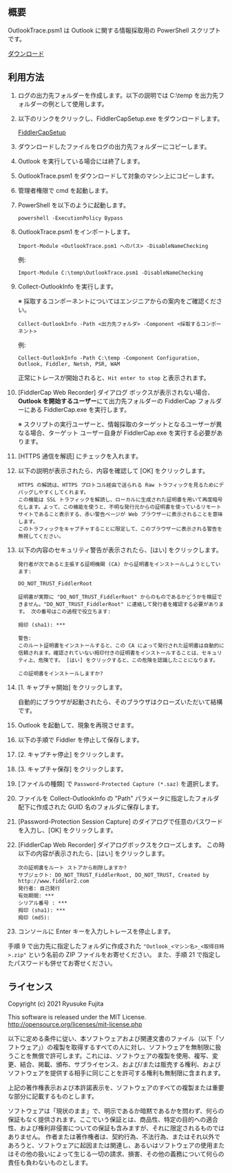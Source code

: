 ## 概要

OutlookTrace.psm1 は Outlook に関する情報採取用の PowerShell スクリプトです。

[ダウンロード](https://github.com/jpmessaging/OutlookTrace/releases/download/v2022-08-15/OutlookTrace.psm1)

## 利用方法

1. ログの出力先フォルダーを作成します。以下の説明では C:\temp を出力先フォルダーの例として使用します。
2. 以下のリンクをクリックし、FiddlerCapSetup.exe をダウンロードします。

    [FiddlerCapSetup](https://telerik-fiddler.s3.amazonaws.com/fiddler/FiddlerCapSetup.exe)

3. ダウンロードしたファイルをログの出力先フォルダーにコピーします。
4. Outlook を実行している場合には終了します。
5. OutlookTrace.psm1 をダウンロードして対象のマシン上にコピーします。
6. 管理者権限で cmd を起動します。
7. PowerShell を以下のように起動します。

    ```
    powershell -ExecutionPolicy Bypass
    ```

8. OutlookTrace.psm1 をインポートします。

    ```
    Import-Module <OutlookTrace.psm1 へのパス> -DisableNameChecking
    ```

    例:

    ```
    Import-Module C:\temp\OutlookTrace.psm1 -DisableNameChecking
    ```

9. Collect-OutlookInfo を実行します。

    ※ 採取するコンポーネントについてはエンジニアからの案内をご確認ください。

    ```
    Collect-OutlookInfo -Path <出力先フォルダ> -Component <採取するコンポーネント>
    ```

    例:

    ```
    Collect-OutlookInfo -Path C:\temp -Component Configuration, Outlook, Fiddler, Netsh, PSR, WAM
    ```

    正常にトレースが開始されると、`Hit enter to stop` と表示されます。

10. [FiddlerCap Web Recorder] ダイアログ ボックスが表示されない場合、**Outlook を開始するユーザー**にて出力先フォルダーの FiddlerCap フォルダーにある FiddlerCap.exe を実行します。

    ※ スクリプトの実行ユーザーと、情報採取のターゲットとなるユーザーが異なる場合、ターゲット ユーザー自身が FiddlerCap.exe を実行する必要があります。

11. [HTTPS 通信を解読] にチェックを入れます。
12. 以下の説明が表示されたら、内容を確認して [OK] をクリックします。

    ```
    HTTPS の解読は、HTTPS プロトコル経由で送られる Raw トラフィックを見るためにデバッグしやすくしてくれます。
    この機能は SSL トラフィックを解読し、ローカルに生成された証明書を用いて再度暗号化します。よって、この機能を使うと、不明な発行元からの証明書を使っているリモートサイトであること表示する、赤い警告ページが Web ブラウザーに表示されることを意味します。
    このトラフィックをキャプチャすることに限定して、このブラウザーに表示される警告を無視してください。
    ```

13. 以下の内容のセキュリティ警告が表示されたら、[はい] をクリックします。

    ```
    発行者が次であると主張する証明機関 (CA) から証明書をインストールしようとしています:

    DO_NOT_TRUST_FiddlerRoot

    証明書が実際に "DO_NOT_TRUST_FiddlerRoot" からのものであるかどうかを検証できません。"DO_NOT_TRUST_FiddlerRoot" に連絡して発行者を確認する必要があります。 次の番号はこの過程で役立ちます:

    拇印 (sha1): ***

    警告:
    このルート証明書をインストールすると、この CA によって発行された証明書は自動的に信頼されます。確認されていない拇印付きの証明書をインストールすることは、セキュリティ上、危険です。 [はい] をクリックすると、この危険を認識したことになります。

    この証明書をインストールしますか?
    ```

14. [1. キャプチャ開始] をクリックします。

    自動的にブラウザが起動されたら、そのブラウザはクローズいただいて結構です。

15. Outlook を起動して、現象を再現させます。
16. 以下の手順で Fiddler を停止して保存します。
17. [2. キャプチャ停止] をクリックします。
18. [3. キャプチャ保存] をクリックします。
19. [ファイルの種類] で `Password-Protected Capture (*.saz)` を選択します。
20. ファイルを Collect-OutlookInfo の "Path" パラメータに指定したフォルダ配下に作成された GUID 名のフォルダに保存します。
21. [Password-Protection Session Capture] のダイアログで任意のパスワードを入力し、[OK] をクリックします。
22. [FiddlerCap Web Recorder] ダイアログボックスをクローズします。
    この時以下の内容が表示されたら、[はい] をクリックします。

    ```
    次の証明書をルート ストアから削除しますか?
    サブジェクト: DO_NOT_TRUST_FiddlerRoot, DO_NOT_TRUST, Created by http://www.fiddler2.com
    発行者: 自己発行
    有効期間: ***
    シリアル番号 : ***
    拇印 (sha1): ***
    拇印 (md5):
    ```

23. コンソールに Enter キーを入力しトレースを停止します。

手順 9 で出力先に指定したフォルダに作成された `"Outlook_<マシン名>_<取得日時>.zip"` という名前の ZIP ファイルをお寄せください。
また、手順 21 で指定したパスワードも併せてお寄せください。

## ライセンス

Copyright (c) 2021 Ryusuke Fujita

This software is released under the MIT License.  
http://opensource.org/licenses/mit-license.php

以下に定める条件に従い、本ソフトウェアおよび関連文書のファイル（以下「ソフトウェア」）の複製を取得するすべての人に対し、ソフトウェアを無制限に扱うことを無償で許可します。これには、ソフトウェアの複製を使用、複写、変更、結合、掲載、頒布、サブライセンス、および/または販売する権利、およびソフトウェアを提供する相手に同じことを許可する権利も無制限に含まれます。

上記の著作権表示および本許諾表示を、ソフトウェアのすべての複製または重要な部分に記載するものとします。

ソフトウェアは「現状のまま」で、明示であるか暗黙であるかを問わず、何らの保証もなく提供されます。ここでいう保証とは、商品性、特定の目的への適合性、および権利非侵害についての保証も含みますが、それに限定されるものではありません。 作者または著作権者は、契約行為、不法行為、またはそれ以外であろうと、ソフトウェアに起因または関連し、あるいはソフトウェアの使用またはその他の扱いによって生じる一切の請求、損害、その他の義務について何らの責任も負わないものとします。